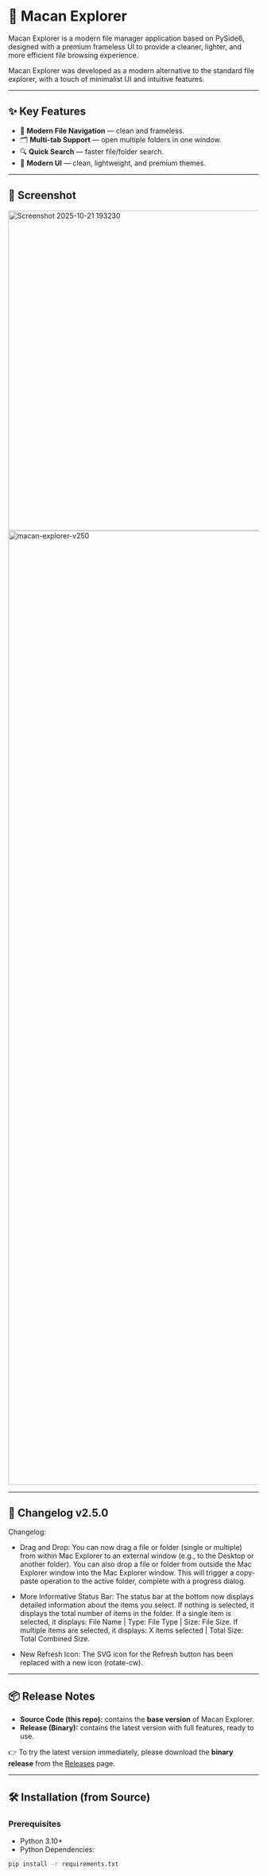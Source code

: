 # 🐅 Macan Explorer

Macan Explorer is a modern file manager application based on PySide6, designed with a premium frameless UI to provide a cleaner, lighter, and more efficient file browsing experience.

Macan Explorer was developed as a modern alternative to the standard file explorer, with a touch of minimalist UI and intuitive features.

---

## ✨ Key Features
- 📂 **Modern File Navigation** — clean and frameless.
- 🗂️ **Multi-tab Support** — open multiple folders in one window.
- 🔍 **Quick Search** — faster file/folder search.
- 🎨 **Modern UI** — clean, lightweight, and premium themes.

---

## 📸 Screenshot
<img width="1061" height="644" alt="Screenshot 2025-10-21 193230" src="https://github.com/user-attachments/assets/5f5a8733-c5e6-4fb0-9d29-798ee5369b12" />
<img width="1200" height="1920" alt="macan-explorer-v250" src="https://github.com/user-attachments/assets/20458e54-3eaf-4d67-8a12-2d2bb93935ff" />



---

## 📜 Changelog v2.5.0
Changelog:

- Drag and Drop:
You can now drag a file or folder (single or multiple) from within Mac Explorer to an external window (e.g., to the Desktop or another folder).
You can also drop a file or folder from outside the Mac Explorer window into the Mac Explorer window. This will trigger a copy-paste operation to the active folder, complete with a progress dialog.

- More Informative Status Bar:
The status bar at the bottom now displays detailed information about the items you select.
If nothing is selected, it displays the total number of items in the folder.
If a single item is selected, it displays: File Name | Type: File Type | Size: File Size.
If multiple items are selected, it displays: X items selected | Total Size: Total Combined Size.

- New Refresh Icon:
The SVG icon for the Refresh button has been replaced with a new icon (rotate-cw).

---  

  

## 📦 Release Notes
- **Source Code (this repo):** contains the **base version** of Macan Explorer.
- **Release (Binary):** contains the latest version with full features, ready to use.

👉 To try the latest version immediately, please download the **binary release** from the [Releases](../../releases) page.

---

## 🛠️ Installation (from Source)
### Prerequisites
- Python 3.10+
- Python Dependencies:
```bash
pip install -r requirements.txt

